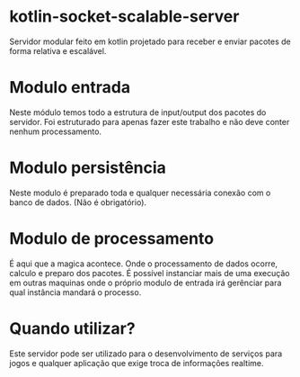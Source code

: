 # kotlin-socket-scalable-server
Servidor modular feito em kotlin projetado para receber e enviar pacotes de forma relativa e escalável.

# Modulo entrada
Neste módulo temos todo a estrutura de input/output dos pacotes do servidor.
Foi estruturado para apenas fazer este trabalho e não deve conter nenhum processamento.

# Modulo persistência
Neste modulo é preparado toda e qualquer necessária conexão com o banco de dados. (Não é obrigatório).

# Modulo de processamento
É aqui que a magica acontece. Onde o processamento de dados ocorre, calculo e preparo dos pacotes. É possível instanciar mais de uma execução em outras maquinas onde o próprio modulo de entrada irá gerênciar para qual instância mandará o processo.

# Quando utilizar?
Este servidor pode ser utilizado para o desenvolvimento de serviços para jogos e qualquer aplicação que exige troca de informações realtime.
